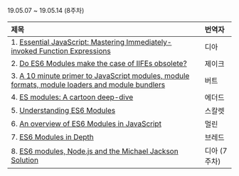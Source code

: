 19.05.07 ~ 19.05.14 (8주차)

|   제목   | 번역자  |
| :-------- | :------ |
| 1. [Essential JavaScript: Mastering Immediately-invoked Function Expressions](https://medium.com/@vvkchandra/essential-javascript-mastering-immediately-invoked-function-expressions-67791338ddc6) | 디아 |
| 2. [Do ES6 Modules make the case of IIFEs obsolete?](https://hashnode.com/post/do-es6-modules-make-the-case-of-iifes-obsolete-civ96wet80scqgc538un20es0) | 제이크 |
| 3. [A 10 minute primer to JavaScript modules, module formats, module loaders and module bundlers](https://www.jvandemo.com/a-10-minute-primer-to-javascript-modules-module-formats-module-loaders-and-module-bundlers/) | 버트 |
| 4. [ES modules: A cartoon deep-dive](https://hacks.mozilla.org/2018/03/es-modules-a-cartoon-deep-dive/) | 에더드 |
| 5. [Understanding ES6 Modules](https://www.sitepoint.com/understanding-es6-modules/) | 스칼렛 |
| 6. [An overview of ES6 Modules in JavaScript](https://blog.cloud66.com/an-overview-of-es6-modules-in-javascript/) | 멀린 |
| 7. [ES6 Modules in Depth](https://ponyfoo.com/articles/es6-modules-in-depth) | 브레드 |
| 8. [ES6 modules, Node.js and the Michael Jackson Solution](https://medium.com/dailyjs/es6-modules-node-js-and-the-michael-jackson-solution-828dc244b8b) | 디아 (7주차) |